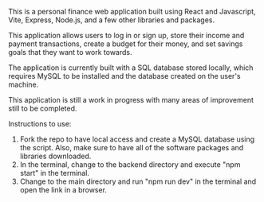 This is a personal finance web application built using React and Javascript, Vite, Express, Node.js, and a few other libraries and packages.

This application allows users to log in or sign up, store their income and payment transactions, create a budget for their money, and set savings goals that they want to work towards.

The application is currently built with a SQL database stored locally, which requires MySQL to be installed and the database created on the user's machine.

This application is still a work in progress with many areas of improvement still to be completed.

Instructions to use:

1. Fork the repo to have local access and create a MySQL database using the script. Also, make sure to have all of the software packages and libraries downloaded.
2. In the terminal, change to the backend directory and execute "npm start" in the terminal.
3. Change to the main directory and run "npm run dev" in the terminal and open the link in a browser.
